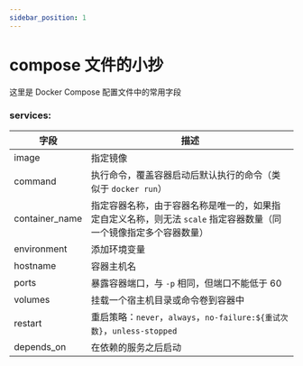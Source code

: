 ```yaml
---
sidebar_position: 1
---
```


# compose 文件的小抄

这里是 Docker Compose 配置文件中的常用字段

### services:

| 字段 | 描述 |
| ---- | ---- |
| image | 指定镜像 |
| command | 执行命令，覆盖容器启动后默认执行的命令（类似于 `docker run`） |
| container_name | 指定容器名称，由于容器名称是唯一的，如果指定自定义名称，则无法 `scale` 指定容器数量（同一个镜像指定多个容器数量） |
| environment | 添加环境变量 |
| hostname | 容器主机名 |
| ports | 暴露容器端口，与 `-p` 相同，但端口不能低于 60 |
| volumes | 挂载一个宿主机目录或命令卷到容器中 |
| restart | 重启策略：`never`，`always`，`no-failure:${重试次数}`，`unless-stopped` |
| depends_on | 在依赖的服务之后启动 |


<!-- build	使用 Dockerfile 构建镜像。指定Dockerfile 文件名，要指定Dockerfile文件需要在build标签的子级标签中使用dockerfile标签指定
dockerfile	构建镜像上下文路径（指定Dockerfile文件）
context	可以是 dockerfile 的路径，或者是指向git 仓库的url地址
deploy	指定部署和运行服务相关的配置，只能在Swarm模式使用
networks	加入网络，引用顶级networks下条目
networks_mode	设置容器的网络模式，如 host，bridge
volumes_from	从另一个服务或容器挂载卷，可选参数:ro 和:rw。仅版本’2’ 支持
hostname	容器主机名
sysctls	在容器内设置内核参数
links	连接到另外一个容器，- 服务名称[:服务别名] （类似于容器互联）
privileged	用来给容器root权限，注意是不安全的，只有两个值：true或false -->
